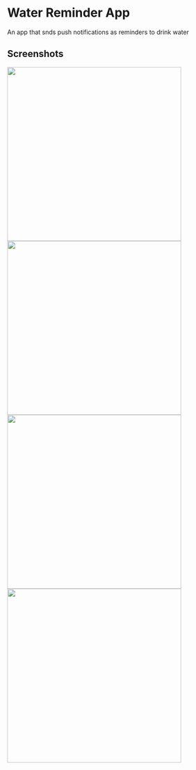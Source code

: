 # **Water Reminder App** 

An app that snds push notifications as reminders to drink water

## Screenshots
<img src = "https://github.com/appsdiva/WaterReminder/assets/37325631/626ab492-1f57-4b15-bc00-fe6afc0be7fc" height="400">
<img src = "https://github.com/appsdiva/WaterReminder/assets/37325631/89a3fc4b-3ade-42f1-9d78-0a437bc90208" height="400">
<img src = "https://github.com/appsdiva/WaterReminder/assets/37325631/16cacbba-8869-4c17-86cd-9d494da52c6b" height="400">
<img src = "https://github.com/appsdiva/WaterReminder/assets/37325631/66c4bf09-f502-42c4-be9b-09d9121da9d7" height="400">

